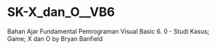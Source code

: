 # SK-X_dan_O__VB6
Bahan Ajar Fundamental Pemrograman Visual Basic 6. 0 - Studi Kasus; Game; X dan O by Bryan Banfield
